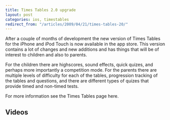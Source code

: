 ```yaml
---
title: Times Tables 2.0 upgrade
layout: post
categories: ios, timestables
redirect_from: "/articles/2009/04/21/times-tables-20/"
---
```

After a couple of months of development the new version of Times Tables for the iPhone and iPod Touch is now available in the app store. This version contains a lot of changes and new additions and has things that will be of interest to children and also to parents.

For the children there are highscores, sound effects, quick quizes, and perhaps more importantly a competition mode. For the parents there are multiple levels of difficulty for each of the tables, progression tracking of the tables and questions, and there are different types of quizes that provide timed and non-timed tests.

For more information see the Times Tables page here.

## Videos

<p><object width="425" height="344" data="http://www.youtube.com/v/G6TIwYAn3-w&amp;hl=en&amp;fs=1" type="application/x-shockwave-flash"><param name="allowFullScreen" value="true"><param name="allowscriptaccess" value="always"><param name="src" value="http://www.youtube.com/v/G6TIwYAn3-w&amp;hl=en&amp;fs=1"><param name="allowfullscreen" value="true"></object></p>

<p><object width="425" height="344" data="http://www.youtube.com/v/CG7HuKMs0wo&amp;hl=en&amp;fs=1" type="application/x-shockwave-flash"><param name="allowFullScreen" value="true"><param name="allowscriptaccess" value="always"><param name="src" value="http://www.youtube.com/v/CG7HuKMs0wo&amp;hl=en&amp;fs=1"><param name="allowfullscreen" value="true"></object></p>
